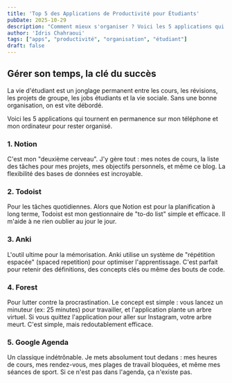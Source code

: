 ```yaml
---
title: 'Top 5 des Applications de Productivité pour Étudiants'
pubDate: 2025-10-29
description: "Comment mieux s'organiser ? Voici les 5 applications qui m'aident vraiment à gérer mes cours, mes projets et ma vie personnelle."
author: 'Idris Chahraoui'
tags: ["apps", "productivité", "organisation", "étudiant"]
draft: false
---
```


## Gérer son temps, la clé du succès

La vie d'étudiant est un jonglage permanent entre les cours, les révisions, les projets de groupe, les jobs étudiants et la vie sociale. Sans une bonne organisation, on est vite débordé.

Voici les 5 applications qui tournent en permanence sur mon téléphone et mon ordinateur pour rester organisé.

### 1. Notion

C'est mon "deuxième cerveau". J'y gère tout : mes notes de cours, la liste des tâches pour mes projets, mes objectifs personnels, et même ce blog. La flexibilité des bases de données est incroyable.

### 2. Todoist

Pour les tâches quotidiennes. Alors que Notion est pour la planification à long terme, Todoist est mon gestionnaire de "to-do list" simple et efficace. Il m'aide à ne rien oublier au jour le jour.

### 3. Anki

L'outil ultime pour la mémorisation. Anki utilise un système de "répétition espacée" (spaced repetition) pour optimiser l'apprentissage. C'est parfait pour retenir des définitions, des concepts clés ou même des bouts de code.

### 4. Forest

Pour lutter contre la procrastination. Le concept est simple : vous lancez un minuteur (ex: 25 minutes) pour travailler, et l'application plante un arbre virtuel. Si vous quittez l'application pour aller sur Instagram, votre arbre meurt. C'est simple, mais redoutablement efficace.

### 5. Google Agenda

Un classique indétrônable. Je mets absolument tout dedans : mes heures de cours, mes rendez-vous, mes plages de travail bloquées, et même mes séances de sport. Si ce n'est pas dans l'agenda, ça n'existe pas.
